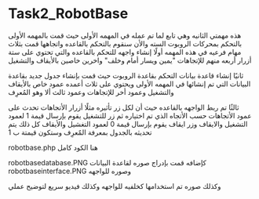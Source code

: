 # Task2_RobotBase
هذه مهمتي الثانيه وهي تابع لما تم عمله في المهمه الأولى
حيث قمت بالمهمه الأولى بالتحكم بمحركات الروبوت السته 
والأن سنقوم بالتحكم بالقاعده واتجاهها 
قمت بثلاث مهام فرعيه في هذه المهمه 
أولًا إنشاء واجهه للتحكم بالقاعده
والتي تحتوي على ستة أزرار
أربعه منهم للإتجاهات 
"يمين ويسار أمام وخلف"
واخرين خاصين بالأيقاف والتشغيل 

ثانيًا إنشاء قاعدة بيانات التحكم بقاعدة الروبوت 
حيث قمت بإنشاء جدول جديد بقاعدة البيانات التي تم إنشائها في المهمه الأولى
ويحتوي على ثلاث أعمده عمود خاص بالأيقاف والتشغيل وعمود أخر للإتجاهات وعمود ثالث ألا وهو المُعرِف

ثالثًا تم ربط الواجهه بالقاعده حيث أن لكل زر تأثيره
مثلًا أزرار الأتجاهات تحدث  على عمود الأتجاهات حسب الأتجاه الذي تم اختياره
ثم زر للتشغيل يقوم بإرسال قيمة 1 لعمود التشغيل والايقاف
وزر ايقاف يقوم بإرسال قيمة 0 لعمود التغشيل والأيقاف
كل ذلك يتم تحديثه بالجدول بمعرفة المٌعرِف
وستكون قيمتة ب 1


robotbase.php
هنا الكود كامل 

robotbasedatabase.PNG
كإضافه قمت بإدراج صوره لقاعدة البيانات
robotbaseinterface.PNG
وصوره للواجهه


وكذلك صوره تم استخدامها كخلفيه للواجهه
وكذلك فيديو سريع لتوضيح عملي 


